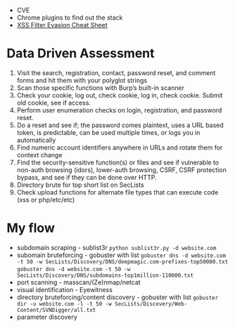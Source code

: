 - CVE
- Chrome plugins to find out the stack
- [XSS Filter Evasion Cheat Sheet](https://www.owasp.org/index.php/XSS_Filter_Evasion_Cheat_Sheet)


# Data Driven Assessment

1. Visit the search, registration, contact, password reset, and comment forms and hit them with your polyglot strings
2. Scan those specific functions with Burp’s built-in scanner
3. Check your cookie, log out, check cookie, log in, check cookie. Submit old cookie, see if access.
4. Perform user enumeration checks on login, registration, and password reset.
5. Do a reset and see if; the password comes plaintext, uses a URL based token, is predictable, can be used multiple times, or logs you in automatically
6. Find numeric account identifiers anywhere in URLs and rotate them for context change
7. Find the security-sensitive function(s) or files and see if vulnerable to non-auth browsing (idors), lower-auth browsing, CSRF, CSRF protection bypass, and see if they can be done over HTTP.
8. Directory brute for top short list on SecLists
9. Check upload functions for alternate file types that can execute code (xss or php/etc/etc)

# My flow
- subdomain scraping - sublist3r
  ```python sublist3r.py -d website.com```
- subomain bruteforcing - gobuster with list
  ```gobuster dns -d website.com -t 50 -w SecLists/Discovery/DNS/deepmagic.com-prefixes-top50000.txt```
  ```gobuster dns -d website.com -t 50 -w SecLists/Discovery/DNS/subdomains-top1million-110000.txt```
- port scanning - masscan/(Ze)nmap/netcat
- visual identification - Eyewitness
- directory bruteforcing/content discovery - gobuster with list
  ```gobuster dir -u website.com -l -t 50 -w SecLists/Discovery/Web-Content/SVNDigger/all.txt```
- parameter discovery
